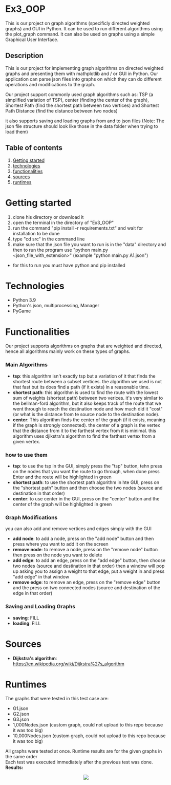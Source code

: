 # Ex3_OOP

This is our project on graph algorithms (specificly directed weighted graphs) and GUI in Python. It can be used to run
different algorithms using the plot_graph command. It can also be used on graphs using a simple Graphical User
Interface.

## Description

This is our project for implementing graph algorithms on directed weighted graphs and presenting them with mathplotlib
and / or GUI in Python. Our application can parse json files into graphs on which they can do different operations and
modifications to the graph.

Our project support commonly used graph algorithms such as: TSP (a simplified variation of TSP), center (finding the
center of the graph), Shortest Path (find the shortest path between two vertices)
and Shortest Path Distance (find the distance between two nodes)

it also supports saving and loading graphs from and to json files
(Note: The json file structure should look like those in the data folder when trying to load them)

## Table of contents

1. [Getting started](#Getting-started)
2. [technologies](#Technologies)
3. [functionalities](#Functionalities)
4. [sources](#Sources)
5. [runtimes](#Runtimes)

# Getting started

1. clone his directory or download it
2. open the terminal in the directory of "Ex3_OOP"
3. run the command "pip install -r requirements.txt"
   and wait for installation to be done
4. type "cd src" in the command line
5. make sure that the json file you want to run is in the "data" directory and then to run the program use "python
   main.py <json_file_with_extension>"
   (example "python main.py A1.json")

* for this to run you must have python and pip installed

# Technologies

* Python 3.9
* Python's json, multiprocessing, Manager
* PyGame

# Functionalities

Our project supports algorithms on graphs that are weighted and directed, hence all algorithms mainly work on these
types of graphs.

### Main Algorithms

* **tsp**: this algorithm isn't exactly tsp but a variation of it that finds the shortest route between a subset
  vertices. the algorithm we used is not that fast but its does find a path (if it exists) in a reasonable time.
* **shortest path**: this algorithm is used to find the route with the lowest sum of weights (shortest path) between two
  verices. it's very similar to the bellman-ford algorithm, but it also keeps track of the route that we went through to
  reach the destination node and how much did it "cost" (or what is the distance from te source node to the destination
  node).
* **center**: This algorithm finds the center of the graph (if it exists, meaning if the graph is strongly connected).
  the center of a graph is the vertex that the distance from it to the farthest vertex from it is minimal. this
  algorithm uses djikstra's algorithm to find the farthest vertex from a given vertex.

### how to use them

* **tsp**: to use the tsp in the GUI, simply press the "tsp" button, tehn press on the nodes that you want the route to
  go through, when done press Enter and the route will be highlighted in green
* **shortest path**: to use the shortest path algorithm in hte GUI, press on the "shortest path" button and then choose
  the two nodes (source and destination in that order)
* **center**: to use center in the GUI, press on the "center" button and the center of the graph will be highlighted in
  green

### Graph Modifications

you can also add and remove vertices and edges simply with the GUI

* **add node**: to add a node, press on the "add node" button and then press where you want to add it on the screen
* **remove node**: to remove a node, press on the "remove node" button then press on the node you want to delete
* **add edge**: to add an edge, press on the "add edge" button, then choose two nodes (source and destination in that
  order)
  then a window will pop up asking you to assign a weight to that edge, put a weight in and press "add edge" in that
  window
* **remove edge**: to remove an edge, press on the "remove edge" button and the press on two connected nodes (source and
  destination of the edge in that order)

### Saving and Loading Graphs

* **saving**: FILL
* **loading**: FILL

# Sources

* **Dijkstra's algorithm**: https://en.wikipedia.org/wiki/Dijkstra%27s_algorithm

# Runtimes

The graphs that were tested in this test case are:

* G1.json
* G2.json
* G3.json
* 1,000Nodes.json (custom graph, could not upload to this repo because it was too big)
* 10,000Nodes.json (custom graph, could not upload to this repo because it was too big)

All graphs were tested at once. Runtime results are for the given graphs in the same order  
Each test was executed immediately after the previous test was done.  
**Results:**
<p align="center">
<img src="https://user-images.githubusercontent.com/77681248/147388322-cf95fa0e-8a7a-45f7-a617-a1b916d87924.png">
</p>
